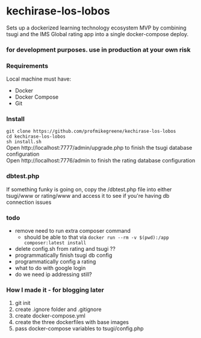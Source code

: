 # kechirase-los-lobos
Sets up a dockerized learning technology ecosystem MVP by combining tsugi and the IMS Global rating app into a single docker-compose deploy.

### for development purposes. use in production at your own risk

### Requirements
Local machine must have:
- Docker
- Docker Compose
- Git


### Install
`git clone https://github.com/profmikegreene/kechirase-los-lobos`  
`cd kechirase-los-lobos`  
`sh install.sh`  
Open http://localhost:7777/admin/upgrade.php to finish the tsugi database configuration  
Open http://localhost:7776/admin to finish the rating database configuration  



### dbtest.php
If something funky is going on, copy the /dbtest.php file into either tsugi/www or rating/www and access it to see if you're having db connection issues

### todo
* remove need to run extra composer command
    - should be able to that via `docker run --rm -v $(pwd):/app composer:latest install`
* delete config.sh from rating and tsugi ??
* programmatically finish tsugi db config
* programmatically config a rating
* what to do with google login
* do we need ip addressing still?

### How I made it - for blogging later
1. git init
2. create .ignore folder and .gitignore
3. create docker-compose.yml
4. create the three dockerfiles with base images
5. pass docker-compose variables to tsugi/config.php
